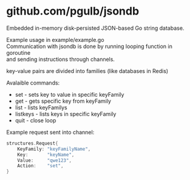 # github.com/pgulb/jsondb  
  
Embedded in-memory disk-persisted JSON-based Go string database.  
  
Example usage in example/example.go  
Communication with jsondb is done by running looping function in goroutine  
and sending instructions through channels.  
  
key-value pairs are divided into families (like databases in Redis)  
  
Avalaible commands:  
 - set - sets key to value in specific keyFamily  
 - get - gets specific key from keyFamily  
 - list - lists keyFamilys  
 - listkeys - lists keys in specific keyFamily  
 - quit - close loop  
  
Example request sent into channel:  
```go
structures.Request{
	KeyFamily: "keyFamilyName",
	Key:       "keyName",
	Value:     "qwe123",
	Action:    "set",
}
```
  